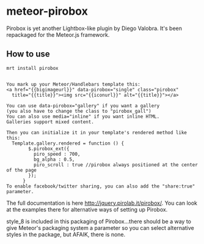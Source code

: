 meteor-pirobox
========

Pirobox is yet another Lightbox-like plugin by Diego Valobra.
It's been repackaged for the Meteor.js framework.


How to use
----------

	mrt install pirobox
	
	
	You mark up your Meteor/Handlebars template this:
	<a href="{{bigimageurl}}" data-pirobox="single" class="pirobox" 
	  title="{{title}}"><img src="{{iconurl}}" alt="{{title}}"></a>
	
	You can use data-pirobox="gallery" if you want a gallery
	(you also have to change the class to "pirobox_gall")
	You can also use media="inline" if you want inline HTML.
	Galleries support mixed content.
	
	Then you can initialize it in your template's rendered method like this:
	  Template.gallery.rendered = function () {
            $.pirobox_ext({
              piro_speed : 700,
              bg_alpha : 0.5,
              piro_scroll : true //pirobox always positioned at the center of the page
            });
          }
	To enable facebook/twitter sharing, you can also add the "share:true" parameter.

The full documentation is here http://jquery.pirolab.it/pirobox/.  You can look at the examples there for alternative ways of setting up Pirobox.

style_8 is included in this packaging of Pirobox...there should be a way to give Meteor's packaging system a parameter so you can select alternative styles in the package, but AFAIK, there is none.
